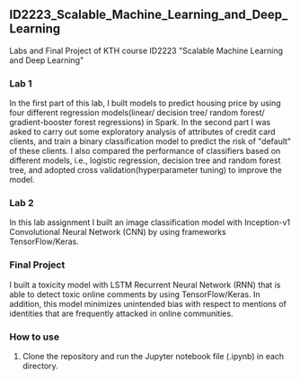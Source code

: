 ## ID2223_Scalable_Machine_Learning_and_Deep_Learning
Labs and Final Project of KTH course ID2223 "Scalable Machine Learning and Deep Learning"

### Lab 1
In the first part of this lab, I built models to predict housing price by using four different regression models(linear/ decision tree/ random forest/ gradient-booster forest regressions) in Spark. In the second part I was asked to carry out some exploratory analysis of attributes of credit card clients, and train a binary classification model to predict the risk of "default" of these clients. I also compared the performance of classifiers based on different models, i.e., logistic regression, decision tree and random forest tree, and adopted cross validation(hyperparameter tuning) to improve the model.
  
### Lab 2
In this lab assignment I built an image classification model with Inception-v1 Convolutional Neural Network (CNN) by using frameworks TensorFlow/Keras.  
  
### Final Project
I built a toxicity model with LSTM Recurrent Neural Network (RNN) that is able to detect toxic online comments by using TensorFlow/Keras. In addition, this model minimizes unintended bias with respect to mentions of identities that are frequently attacked in online communities.

### How to use
1. Clone the repository and run the Jupyter notebook file (.ipynb) in each directory.
